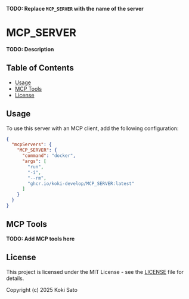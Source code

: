 **TODO: Replace `MCP_SERVER` with the name of the server**

# MCP_SERVER

<!-- [![Version](https://img.shields.io/github/v/release/koki-develop/MCP_SERVER)](https://github.com/koki-develop/MCP_SERVER/releases/latest)
[![License](https://img.shields.io/github/license/koki-develop/MCP_SERVER)](./LICENSE)
[![Docker](https://img.shields.io/badge/docker-ghcr.io-blue.svg)](https://github.com/koki-develop/MCP_SERVER/pkgs/container/MCP_SERVER) -->

**TODO: Description**

## Table of Contents

- [Usage](#usage)
- [MCP Tools](#mcp-tools)
- [License](#license)

## Usage

To use this server with an MCP client, add the following configuration:

```json
{
  "mcpServers": {
    "MCP_SERVER": {
      "command": "docker",
      "args": [
        "run",
        "-i",
        "--rm",
        "ghcr.io/koki-develop/MCP_SERVER:latest"
      ]
    }
  }
}
```

## MCP Tools

**TODO: Add MCP tools here**

## License

This project is licensed under the MIT License - see the [LICENSE](./LICENSE) file for details.

Copyright (c) 2025 Koki Sato
